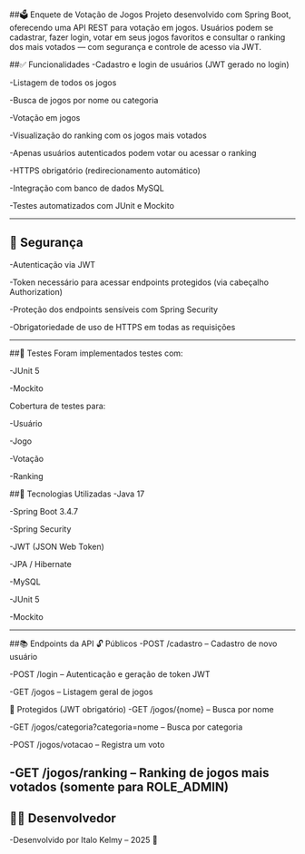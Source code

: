##🗳️ Enquete de Votação de Jogos
Projeto desenvolvido com Spring Boot, oferecendo uma API REST para votação em jogos. Usuários podem se cadastrar, fazer login, votar em seus jogos favoritos e consultar o ranking dos mais votados — com segurança e controle de acesso via JWT.

##✅ Funcionalidades
-Cadastro e login de usuários (JWT gerado no login)

-Listagem de todos os jogos

-Busca de jogos por nome ou categoria

-Votação em jogos

-Visualização do ranking com os jogos mais votados

-Apenas usuários autenticados podem votar ou acessar o ranking

-HTTPS obrigatório (redirecionamento automático)

-Integração com banco de dados MySQL

-Testes automatizados com JUnit e Mockito

---

## 🔐 Segurança
-Autenticação via JWT

-Token necessário para acessar endpoints protegidos (via cabeçalho Authorization)

-Proteção dos endpoints sensíveis com Spring Security

-Obrigatoriedade de uso de HTTPS em todas as requisições

---
 
##🧪 Testes
Foram implementados testes com:

-JUnit 5

-Mockito

Cobertura de testes para:

-Usuário

-Jogo

-Votação

-Ranking

##🚀 Tecnologias Utilizadas
-Java 17

-Spring Boot 3.4.7

-Spring Security

-JWT (JSON Web Token)

-JPA / Hibernate

-MySQL

-JUnit 5

-Mockito

---

##📚 Endpoints da API
🔓 Públicos
-POST /cadastro – Cadastro de novo usuário

-POST /login – Autenticação e geração de token JWT

-GET /jogos – Listagem geral de jogos

🔐 Protegidos (JWT obrigatório)
-GET /jogos/{nome} – Busca por nome

-GET /jogos/categoria?categoria=nome – Busca por categoria

-POST /jogos/votacao – Registra um voto

-GET /jogos/ranking – Ranking de jogos mais votados (somente para ROLE_ADMIN)
---
## 👨‍💻 Desenvolvedor
-Desenvolvido por Italo Kelmy – 2025 🚀

